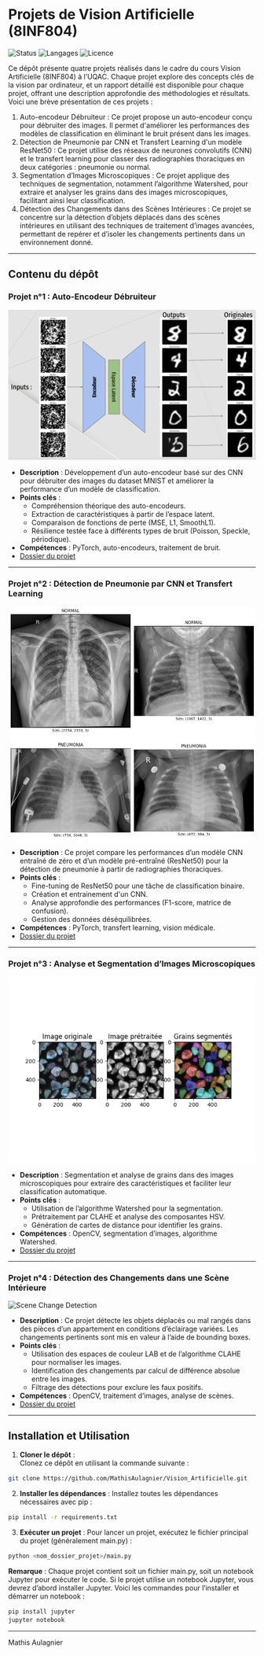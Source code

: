# **Projets de Vision Artificielle (8INF804)**  
![Status](https://img.shields.io/badge/Status-Complete-brightgreen)
![Langages](https://img.shields.io/badge/Languages-Python-blue)
![Licence](https://img.shields.io/badge/License-MIT-lightgrey) 

Ce dépôt présente quatre projets réalisés dans le cadre du cours Vision Artificielle (8INF804) à l’UQAC. Chaque projet explore des concepts clés de la vision par ordinateur, et un rapport détaillé est disponible pour chaque projet, offrant une description approfondie des méthodologies et résultats. Voici une brève présentation de ces projets :
1. Auto-encodeur Débruiteur : Ce projet propose un auto-encodeur conçu pour débruiter des images. Il permet d'améliorer les performances des modèles de classification en éliminant le bruit présent dans les images.
2.	Détection de Pneumonie par CNN et Transfert Learning d'un modèle ResNet50 : Ce projet utilise des réseaux de neurones convolutifs (CNN) et le transfert learning pour classer des radiographies thoraciques en deux catégories : pneumonie ou normal.
3.	Segmentation d’Images Microscopiques : Ce projet applique des techniques de segmentation, notamment l’algorithme Watershed, pour extraire et analyser les grains dans des images microscopiques, facilitant ainsi leur classification.
4.	Détection des Changements dans des Scènes Intérieures : Ce projet se concentre sur la détection d’objets déplacés dans des scènes intérieures en utilisant des techniques de traitement d’images avancées, permettant de repérer et d’isoler les changements pertinents dans un environnement donné.
---

## **Contenu du dépôt**  

### Projet n°1 : **Auto-Encodeur Débruiteur**  
![Denoising Autoencoder](Auto-encodeur/output.png)  
- **Description** : Développement d’un auto-encodeur basé sur des CNN pour débruiter des images du dataset MNIST et améliorer la performance d’un modèle de classification.  
- **Points clés** :
  - Compréhension théorique des auto-encodeurs.     
  - Extraction de caractéristiques à partir de l’espace latent.  
  - Comparaison de fonctions de perte (MSE, L1, SmoothL1).  
  - Résilience testée face à différents types de bruit (Poisson, Speckle, périodique).  
- **Compétences** : PyTorch, auto-encodeurs, traitement de bruit.  
- [Dossier du projet](./Auto-encodeur)  

---

### Projet n°2 : **Détection de Pneumonie par CNN et Transfert Learning**  
![Pneumonia Detection](TransfertLearning_ResNet50/radios.png)  
- **Description** : Ce projet compare les performances d’un modèle CNN entraîné de zéro et d’un modèle pré-entraîné (ResNet50) pour la détection de pneumonie à partir de radiographies thoraciques.  
- **Points clés** :  
  - Fine-tuning de ResNet50 pour une tâche de classification binaire.
  - Création et entrainement d'un CNN.
  - Analyse approfondie des performances (F1-score, matrice de confusion).  
  - Gestion des données déséquilibrées.  
- **Compétences** : PyTorch, transfert learning, vision médicale.  
- [Dossier du projet](./TransfertLearning_ResNet50)  

---

### Projet n°3 : **Analyse et Segmentation d’Images Microscopiques**  
![Microscopic Image Analysis](Segmentation/output.png)  
- **Description** : Segmentation et analyse de grains dans des images microscopiques pour extraire des caractéristiques et faciliter leur classification automatique.  
- **Points clés** :  
  - Utilisation de l’algorithme Watershed pour la segmentation.  
  - Prétraitement par CLAHE et analyse des composantes HSV.  
  - Génération de cartes de distance pour identifier les grains.  
- **Compétences** : OpenCV, segmentation d’images, algorithme Watershed.  
- [Dossier du projet](./Segmentation)  

---

### Projet n°4 : **Détection des Changements dans une Scène Intérieure**  
![Scene Change Detection](DetectionChangementsScene/output.png)  
- **Description** : Ce projet détecte les objets déplacés ou mal rangés dans des pièces d’un appartement en conditions d’éclairage variées. Les changements pertinents sont mis en valeur à l’aide de bounding boxes.  
- **Points clés** :  
  - Utilisation des espaces de couleur LAB et de l’algorithme CLAHE pour normaliser les images.  
  - Identification des changements par calcul de différence absolue entre les images.  
  - Filtrage des détections pour exclure les faux positifs.
- **Compétences** : OpenCV, traitement d’images, analyse de scènes.  
- [Dossier du projet](./DetectionChangementsScene)  

---

## **Installation et Utilisation**

1. **Cloner le dépôt** :  
Clonez ce dépôt en utilisant la commande suivante : 
```bash
git clone https://github.com/MathisAulagnier/Vision_Artificielle.git
```
2. **Installer les dépendances** :
Installez toutes les dépendances nécessaires avec pip :
```bash
pip install -r requirements.txt
```

3. **Exécuter un projet** : 
Pour lancer un projet, exécutez le fichier principal du projet (généralement main.py) :
```bash
python <nom_dossier_projet>/main.py
```

**Remarque** : Chaque projet contient soit un fichier main.py, soit un notebook Jupyter pour exécuter le code.
Si le projet utilise un notebook Jupyter, vous devrez d’abord installer Jupyter. Voici les commandes pour l’installer et démarrer un notebook :
```bash
pip install jupyter
jupyter notebook
```
___

Mathis Aulagnier
